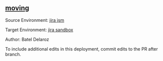 ## [moving](https://app-staging.salto.io/orgs/b5aab9fe-29c9-4e45-b4e6-15ef52108553/envs/a1e39d12-473c-48f0-856b-0551b5aebe19/deployments/93f0bb2a-2ed2-49ae-8ce1-89f14ec21e63)

Source Environment: [jira jsm](https://app-staging.salto.io/orgs/b5aab9fe-29c9-4e45-b4e6-15ef52108553/envs/5a689d43-b1df-489a-8301-bd6765d44d16)

Target Environment: [jira sandbox](https://app-staging.salto.io/orgs/b5aab9fe-29c9-4e45-b4e6-15ef52108553/envs/a1e39d12-473c-48f0-856b-0551b5aebe19) 

Author: Batel Delaroz

To include additional edits in this deployment, commit edits to the PR after branch.